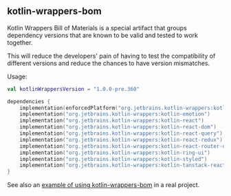 ## kotlin-wrappers-bom

Kotlin Wrappers Bill of Materials is a special artifact that groups dependency versions that are known to be valid and
tested to work together.

This will reduce the developers' pain of having to test the compatibility of different versions and reduce the chances
to have version mismatches.

Usage:

```kotlin
val kotlinWrappersVersion = "1.0.0-pre.360"

dependencies {
    implementation(enforcedPlatform("org.jetbrains.kotlin-wrappers:kotlin-wrappers-bom:$kotlinWrappersVersion"))
    implementation("org.jetbrains.kotlin-wrappers:kotlin-emotion")
    implementation("org.jetbrains.kotlin-wrappers:kotlin-react")
    implementation("org.jetbrains.kotlin-wrappers:kotlin-react-dom")
    implementation("org.jetbrains.kotlin-wrappers:kotlin-react-query")
    implementation("org.jetbrains.kotlin-wrappers:kotlin-react-redux")
    implementation("org.jetbrains.kotlin-wrappers:kotlin-react-router-dom")
    implementation("org.jetbrains.kotlin-wrappers:kotlin-ring-ui")
    implementation("org.jetbrains.kotlin-wrappers:kotlin-styled")
    implementation("org.jetbrains.kotlin-wrappers:kotlin-tanstack-react-table")
}
```

See also
an [example of using kotlin-wrappers-bom](https://github.com/aerialist7/kotlin-react-table-sample/blob/main/build.gradle.kts)
in a real project.
